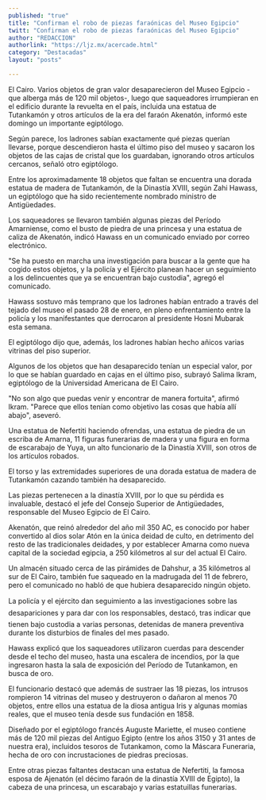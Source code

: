 ```yaml
---
published: "true"
title: "Confirman el robo de piezas faraónicas del Museo Egipcio"
twitt: "Confirman el robo de piezas faraónicas del Museo Egipcio"
author: "REDACCION"
authorlink: "https://ljz.mx/acercade.html"
category: "Destacadas"
layout: "posts"

---
```



  El Cairo. Varios objetos de gran valor desaparecieron del Museo Egipcio -que alberga más de 120 mil objetos-, luego que saqueadores irrumpieran en el edificio durante la revuelta en el país, incluida una estatua de Tutankamón y otros artículos de la era del faraón Akenatón, informó este domingo un importante egiptólogo.



  Según parece, los ladrones sabían exactamente qué piezas querían llevarse, porque descendieron hasta el último piso del museo y sacaron los objetos de las cajas de cristal que los guardaban, ignorando otros artículos cercanos, señaló otro egiptólogo.



  Entre los aproximadamente 18 objetos que faltan se encuentra una dorada estatua de madera de Tutankamón, de la Dinastía XVIII, según Zahi Hawass, un egiptólogo que ha sido recientemente nombrado ministro de Antigüedades.



  Los saqueadores se llevaron también algunas piezas del Período Amarniense, como el busto de piedra de una princesa y una estatua de caliza de Akenatón, indicó Hawass en un comunicado enviado por correo electrónico.



  "Se ha puesto en marcha una investigación para buscar a la gente que ha cogido estos objetos, y la policía y el Ejército planean hacer un seguimiento a los delincuentes que ya se encuentran bajo custodia", agregó el comunicado.



  Hawass sostuvo más temprano que los ladrones habían entrado a través del tejado del museo el pasado 28 de enero, en pleno enfrentamiento entre la policía y los manifestantes que derrocaron al presidente Hosni Mubarak esta semana.



  El egiptólogo dijo que, además, los ladrones habían hecho añicos varias vitrinas del piso superior.



  Algunos de los objetos que han desaparecido tenían un especial valor, por lo que se habían guardado en cajas en el último piso, subrayó Salima Ikram, egiptólogo de la Universidad Americana de El Cairo.



  "No son algo que puedas venir y encontrar de manera fortuita", afirmó Ikram. "Parece que ellos tenían como objetivo las cosas que había allí abajo", aseveró.



  Una estatua de Nefertiti haciendo ofrendas, una estatua de piedra de un escriba de Amarna, 11 figuras funerarias de madera y una figura en forma de escarabajo de Yuya, un alto funcionario de la Dinastía XVIII, son otros de los artículos robados.



  El torso y las extremidades superiores de una dorada estatua de madera de Tutankamón cazando también ha desaparecido.



  Las piezas pertenecen a la dinastía XVIII, por lo que su pérdida es invaluable, destacó el jefe del Consejo Superior de Antigüedades, responsable del Museo Egipcio de El Cairo.



  Akenatón, que reinó alrededor del año mil 350 AC, es conocido por haber convertido al dios solar Atón en la única deidad de culto, en detrimento del resto de las tradicionales deidades, y por establecer Amarna como nueva capital de la sociedad egipcia, a 250 kilómetros al sur del actual El Cairo.



  Un almacén situado cerca de las pirámides de Dahshur, a 35 kilómetros al sur de El Cairo, también fue saqueado en la madrugada del 11 de febrero, pero el comunicado no habló de que hubiera desaparecido ningún objeto.



  La policía y el ejército dan seguimiento a las investigaciones sobre las desapariciones y para dar con los responsables, destacó, tras indicar que tienen bajo custodia a varias personas, detenidas de manera preventiva durante los disturbios de finales del mes pasado.



  Hawass explicó que los saqueadores utilizaron cuerdas para descender desde el techo del museo, hasta una escalera de incendios, por la que ingresaron hasta la sala de exposición del Período de Tutankamon, en busca de oro.



  El funcionario destacó que además de sustraer las 18 piezas, los intrusos rompieron 14 vitrinas del museo y destruyeron o dañaron al menos 70 objetos, entre ellos una estatua de la diosa antigua Iris y algunas momias reales, que el museo tenía desde sus fundación en 1858.



  Diseñado por el egiptólogo francés Auguste Mariette, el museo contiene más de 120 mil piezas del Antiguo Egipto (entre los años 3150 y 31 antes de nuestra era), incluidos tesoros de Tutankamon, como la Máscara Funeraria, hecha de oro con incrustaciones de piedras preciosas.



  Entre otras piezas faltantes destacan una estatua de Nefertiti, la famosa esposa de Ajenatón (el décimo faraón de la dinastía XVIII de Egipto), la cabeza de una princesa, un escarabajo y varias estatuillas funerarias.

